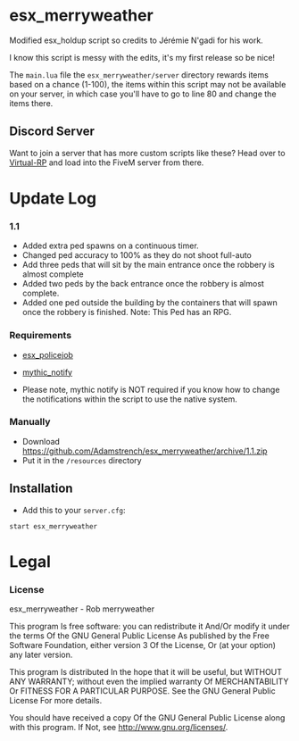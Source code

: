# esx_merryweather
Modified esx_holdup script so credits to Jérémie N'gadi for his work.

I know this script is messy with the edits, it's my first release so be nice!

The `main.lua` file the `esx_merryweather/server` directory rewards items based on a chance (1-100), the items within this script may not be available on your server, in which case you'll have to go to line 80 and change the items there.

## Discord Server

Want to join a server that has more custom scripts like these? Head over to [Virtual-RP](https://discord.gg/virtualrp) and load into the FiveM server from there.

# Update Log
### 1.1
- Added extra ped spawns on a continuous timer.
- Changed ped accuracy to 100% as they do not shoot full-auto
- Add three peds that will sit by the main entrance once the robbery is almost complete
- Added two peds by the back entrance once the robbery is almost complete.
- Added one ped outside the building by the containers that will spawn once the robbery is finished. Note: This Ped has an RPG.

### Requirements
- [esx_policejob](https://github.com/ESX-Org/esx_policejob)
- [mythic_notify](https://github.com/JayMontana36/mythic_notify)

- Please note, mythic notify is NOT required if you know how to change the notifications within the script to use the native system.

### Manually
- Download https://github.com/Adamstrench/esx_merryweather/archive/1.1.zip
- Put it in the `/resources` directory

## Installation
- Add this to your `server.cfg`:

```
start esx_merryweather
```

# Legal
### License
esx_merryweather - Rob merryweather

This program Is free software: you can redistribute it And/Or modify it under the terms Of the GNU General Public License As published by the Free Software Foundation, either version 3 Of the License, Or (at your option) any later version.

This program Is distributed In the hope that it will be useful, but WITHOUT ANY WARRANTY; without even the implied warranty Of MERCHANTABILITY Or FITNESS FOR A PARTICULAR PURPOSE. See the GNU General Public License For more details.

You should have received a copy Of the GNU General Public License along with this program. If Not, see http://www.gnu.org/licenses/.
